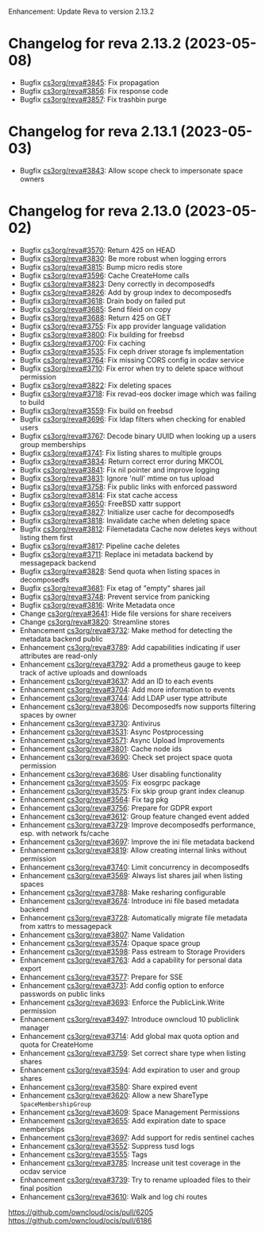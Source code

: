 Enhancement: Update Reva to version 2.13.2

Changelog for reva 2.13.2 (2023-05-08)
=======================================

*   Bugfix [cs3org/reva#3845](https://github.com/cs3org/reva/pull/3845): Fix propagation
*   Bugfix [cs3org/reva#3856](https://github.com/cs3org/reva/pull/3856): Fix response code
*   Bugfix [cs3org/reva#3857](https://github.com/cs3org/reva/pull/3857): Fix trashbin purge

Changelog for reva 2.13.1 (2023-05-03)
=======================================

*   Bugfix [cs3org/reva#3843](https://github.com/cs3org/reva/pull/3843): Allow scope check to impersonate space owners

Changelog for reva 2.13.0 (2023-05-02)
=======================================

*   Bugfix [cs3org/reva#3570](https://github.com/cs3org/reva/pull/3570): Return 425 on HEAD
*   Bugfix [cs3org/reva#3830](https://github.com/cs3org/reva/pull/3830): Be more robust when logging errors
*   Bugfix [cs3org/reva#3815](https://github.com/cs3org/reva/pull/3815): Bump micro redis store
*   Bugfix [cs3org/reva#3596](https://github.com/cs3org/reva/pull/3596): Cache CreateHome calls
*   Bugfix [cs3org/reva#3823](https://github.com/cs3org/reva/pull/3823): Deny correctly in decomposedfs
*   Bugfix [cs3org/reva#3826](https://github.com/cs3org/reva/pull/3826): Add by group index to decomposedfs
*   Bugfix [cs3org/reva#3618](https://github.com/cs3org/reva/pull/3618): Drain body on failed put
*   Bugfix [cs3org/reva#3685](https://github.com/cs3org/reva/pull/3685): Send fileid on copy
*   Bugfix [cs3org/reva#3688](https://github.com/cs3org/reva/pull/3688): Return 425 on GET
*   Bugfix [cs3org/reva#3755](https://github.com/cs3org/reva/pull/3755): Fix app provider language validation
*   Bugfix [cs3org/reva#3800](https://github.com/cs3org/reva/pull/3800): Fix building for freebsd
*   Bugfix [cs3org/reva#3700](https://github.com/cs3org/reva/pull/3700): Fix caching
*   Bugfix [cs3org/reva#3535](https://github.com/cs3org/reva/pull/3535): Fix ceph driver storage fs implementation
*   Bugfix [cs3org/reva#3764](https://github.com/cs3org/reva/pull/3764): Fix missing CORS config in ocdav service
*   Bugfix [cs3org/reva#3710](https://github.com/cs3org/reva/pull/3710): Fix error when try to delete space without permission
*   Bugfix [cs3org/reva#3822](https://github.com/cs3org/reva/pull/3822): Fix deleting spaces
*   Bugfix [cs3org/reva#3718](https://github.com/cs3org/reva/pull/3718): Fix revad-eos docker image which was failing to build
*   Bugfix [cs3org/reva#3559](https://github.com/cs3org/reva/pull/3559): Fix build on freebsd
*   Bugfix [cs3org/reva#3696](https://github.com/cs3org/reva/pull/3696): Fix ldap filters when checking for enabled users
*   Bugfix [cs3org/reva#3767](https://github.com/cs3org/reva/pull/3767): Decode binary UUID when looking up a users group memberships
*   Bugfix [cs3org/reva#3741](https://github.com/cs3org/reva/pull/3741): Fix listing shares to multiple groups
*   Bugfix [cs3org/reva#3834](https://github.com/cs3org/reva/pull/3834): Return correct error during MKCOL
*   Bugfix [cs3org/reva#3841](https://github.com/cs3org/reva/pull/3841): Fix nil pointer and improve logging
*   Bugfix [cs3org/reva#3831](https://github.com/cs3org/reva/pull/3831): Ignore 'null' mtime on tus upload
*   Bugfix [cs3org/reva#3758](https://github.com/cs3org/reva/pull/3758): Fix public links with enforced password
*   Bugfix [cs3org/reva#3814](https://github.com/cs3org/reva/pull/3814): Fix stat cache access
*   Bugfix [cs3org/reva#3650](https://github.com/cs3org/reva/pull/3650): FreeBSD xattr support
*   Bugfix [cs3org/reva#3827](https://github.com/cs3org/reva/pull/3827): Initialize user cache for decomposedfs
*   Bugfix [cs3org/reva#3818](https://github.com/cs3org/reva/pull/3818): Invalidate cache when deleting space
*   Bugfix [cs3org/reva#3812](https://github.com/cs3org/reva/pull/3812): Filemetadata Cache now deletes keys without listing them first
*   Bugfix [cs3org/reva#3817](https://github.com/cs3org/reva/pull/3817): Pipeline cache deletes
*   Bugfix [cs3org/reva#3711](https://github.com/cs3org/reva/pull/3711): Replace ini metadata backend by messagepack backend
*   Bugfix [cs3org/reva#3828](https://github.com/cs3org/reva/pull/3828): Send quota when listing spaces in decomposedfs
*   Bugfix [cs3org/reva#3681](https://github.com/cs3org/reva/pull/3681): Fix etag of "empty" shares jail
*   Bugfix [cs3org/reva#3748](https://github.com/cs3org/reva/pull/3748): Prevent service from panicking
*   Bugfix [cs3org/reva#3816](https://github.com/cs3org/reva/pull/3816): Write Metadata once
*   Change [cs3org/reva#3641](https://github.com/cs3org/reva/pull/3641): Hide file versions for share receivers
*   Change [cs3org/reva#3820](https://github.com/cs3org/reva/pull/3820): Streamline stores
*   Enhancement [cs3org/reva#3732](https://github.com/cs3org/reva/pull/3732): Make method for detecting the metadata backend public
*   Enhancement [cs3org/reva#3789](https://github.com/cs3org/reva/pull/3789): Add capabilities indicating if user attributes are read-only
*   Enhancement [cs3org/reva#3792](https://github.com/cs3org/reva/pull/3792): Add a prometheus gauge to keep track of active uploads and downloads
*   Enhancement [cs3org/reva#3637](https://github.com/cs3org/reva/pull/3637): Add an ID to each events
*   Enhancement [cs3org/reva#3704](https://github.com/cs3org/reva/pull/3704): Add more information to events
*   Enhancement [cs3org/reva#3744](https://github.com/cs3org/reva/pull/3744): Add LDAP user type attribute
*   Enhancement [cs3org/reva#3806](https://github.com/cs3org/reva/pull/3806): Decomposedfs now supports filtering spaces by owner
*   Enhancement [cs3org/reva#3730](https://github.com/cs3org/reva/pull/3730): Antivirus
*   Enhancement [cs3org/reva#3531](https://github.com/cs3org/reva/pull/3531): Async Postprocessing
*   Enhancement [cs3org/reva#3571](https://github.com/cs3org/reva/pull/3571): Async Upload Improvements
*   Enhancement [cs3org/reva#3801](https://github.com/cs3org/reva/pull/3801): Cache node ids
*   Enhancement [cs3org/reva#3690](https://github.com/cs3org/reva/pull/3690): Check set project space quota permission
*   Enhancement [cs3org/reva#3686](https://github.com/cs3org/reva/pull/3686): User disabling functionality
*   Enhancement [cs3org/reva#3505](https://github.com/cs3org/reva/pull/3505): Fix eosgrpc package
*   Enhancement [cs3org/reva#3575](https://github.com/cs3org/reva/pull/3575): Fix skip group grant index cleanup
*   Enhancement [cs3org/reva#3564](https://github.com/cs3org/reva/pull/3564): Fix tag pkg
*   Enhancement [cs3org/reva#3756](https://github.com/cs3org/reva/pull/3756): Prepare for GDPR export
*   Enhancement [cs3org/reva#3612](https://github.com/cs3org/reva/pull/3612): Group feature changed event added
*   Enhancement [cs3org/reva#3729](https://github.com/cs3org/reva/pull/3729): Improve decomposedfs performance, esp. with network fs/cache
*   Enhancement [cs3org/reva#3697](https://github.com/cs3org/reva/pull/3697): Improve the ini file metadata backend
*   Enhancement [cs3org/reva#3819](https://github.com/cs3org/reva/pull/3819): Allow creating internal links without permission
*   Enhancement [cs3org/reva#3740](https://github.com/cs3org/reva/pull/3740): Limit concurrency in decomposedfs
*   Enhancement [cs3org/reva#3569](https://github.com/cs3org/reva/pull/3569): Always list shares jail when listing spaces
*   Enhancement [cs3org/reva#3788](https://github.com/cs3org/reva/pull/3788): Make resharing configurable
*   Enhancement [cs3org/reva#3674](https://github.com/cs3org/reva/pull/3674): Introduce ini file based metadata backend
*   Enhancement [cs3org/reva#3728](https://github.com/cs3org/reva/pull/3728): Automatically migrate file metadata from xattrs to messagepack
*   Enhancement [cs3org/reva#3807](https://github.com/cs3org/reva/pull/3807): Name Validation
*   Enhancement [cs3org/reva#3574](https://github.com/cs3org/reva/pull/3574): Opaque space group
*   Enhancement [cs3org/reva#3598](https://github.com/cs3org/reva/pull/3598): Pass estream to Storage Providers
*   Enhancement [cs3org/reva#3763](https://github.com/cs3org/reva/pull/3763): Add a capability for personal data export
*   Enhancement [cs3org/reva#3577](https://github.com/cs3org/reva/pull/3577): Prepare for SSE
*   Enhancement [cs3org/reva#3731](https://github.com/cs3org/reva/pull/3731): Add config option to enforce passwords on public links
*   Enhancement [cs3org/reva#3693](https://github.com/cs3org/reva/pull/3693): Enforce the PublicLink.Write permission
*   Enhancement [cs3org/reva#3497](https://github.com/cs3org/reva/pull/3497): Introduce owncloud 10 publiclink manager
*   Enhancement [cs3org/reva#3714](https://github.com/cs3org/reva/pull/3714): Add global max quota option and quota for CreateHome
*   Enhancement [cs3org/reva#3759](https://github.com/cs3org/reva/pull/3759): Set correct share type when listing shares
*   Enhancement [cs3org/reva#3594](https://github.com/cs3org/reva/pull/3594): Add expiration to user and group shares
*   Enhancement [cs3org/reva#3580](https://github.com/cs3org/reva/pull/3580): Share expired event
*   Enhancement [cs3org/reva#3620](https://github.com/cs3org/reva/pull/3620): Allow a new ShareType `SpaceMembershipGroup`
*   Enhancement [cs3org/reva#3609](https://github.com/cs3org/reva/pull/3609): Space Management Permissions
*   Enhancement [cs3org/reva#3655](https://github.com/cs3org/reva/pull/3655): Add expiration date to space memberships
*   Enhancement [cs3org/reva#3697](https://github.com/cs3org/reva/pull/3697): Add support for redis sentinel caches
*   Enhancement [cs3org/reva#3552](https://github.com/cs3org/reva/pull/3552): Suppress tusd logs
*   Enhancement [cs3org/reva#3555](https://github.com/cs3org/reva/pull/3555): Tags
*   Enhancement [cs3org/reva#3785](https://github.com/cs3org/reva/pull/3785): Increase unit test coverage in the ocdav service
*   Enhancement [cs3org/reva#3739](https://github.com/cs3org/reva/pull/3739): Try to rename uploaded files to their final position
*   Enhancement [cs3org/reva#3610](https://github.com/cs3org/reva/pull/3610): Walk and log chi routes

https://github.com/owncloud/ocis/pull/6205
https://github.com/owncloud/ocis/pull/6186
